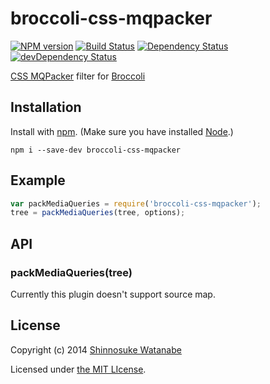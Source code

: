 # broccoli-css-mqpacker

[![NPM version](https://badge.fury.io/js/broccoli-css-mqpacker.svg)](http://badge.fury.io/js/broccoli-css-mqpacker)
[![Build Status](https://travis-ci.org/shinnn/broccoli-css-mqpacker.svg?branch=master)](https://travis-ci.org/shinnn/broccoli-css-mqpacker)
[![Dependency Status](https://david-dm.org/shinnn/broccoli-css-mqpacker.svg)](https://david-dm.org/shinnn/broccoli-css-mqpacker)
[![devDependency Status](https://david-dm.org/shinnn/broccoli-css-mqpacker/dev-status.svg)](https://david-dm.org/shinnn/broccoli-css-mqpacker#info=devDependencies)

[CSS MQPacker](https://github.com/hail2u/node-css-mqpacker) filter for [Broccoli](https://github.com/joliss/broccoli)

## Installation

Install with [npm](https://www.npmjs.org/). (Make sure you have installed [Node](http://nodejs.org/).)

```
npm i --save-dev broccoli-css-mqpacker
```

## Example

```javascript
var packMediaQueries = require('broccoli-css-mqpacker');
tree = packMediaQueries(tree, options);
```

## API

### packMediaQueries(tree)

Currently this plugin doesn't support source map.

## License

Copyright (c) 2014 [Shinnosuke Watanabe](https://github.com/shinnn)

Licensed under [the MIT LIcense](./LICENSE).

